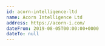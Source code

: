 ```yaml
---
id: acorn-intelligence-ltd
name: Acorn Intelligence Ltd
address: https://acorn-i.com/
dateFrom: 2019-08-05T00:00:00+0000
dateTo: null
---
```

